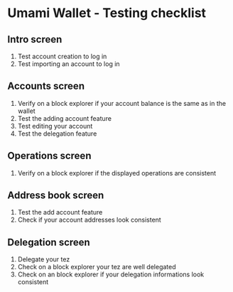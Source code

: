 # Umami Wallet - Testing checklist

## Intro screen
1. Test account creation to log in
2. Test importing an account to log in

## Accounts screen
1. Verify on a block explorer if your account balance is the same as in the wallet
2. Test the adding account feature
3. Test editing your account
4. Test the delegation feature

## Operations screen
1. Verify on a block explorer if the displayed operations are consistent

## Address book screen
1. Test the add account feature
2. Check if your account addresses look consistent

## Delegation screen
1. Delegate your tez
2. Check on a block explorer your tez are well delegated
3. Check on an block explorer if your delegation informations look consistent
